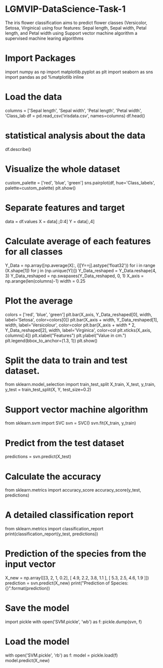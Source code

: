 # LGMVIP-DataScience-Task-1
The iris flower classification aims to predict flower classes (Versicolor, Setosa, Virginica) using four features: Sepal length, Sepal width, Petal length, and Petal width using Support vector machine algorithm a supervised machine learing algorithms 

# Import Packages
import numpy as np
import matplotlib.pyplot as plt
import seaborn as sns
import pandas as pd
%matplotlib inline

# Load the data

columns = ['Sepal length', 'Sepal width', 'Petal length', 'Petal width', 'Class_lab
df = pd.read_csv('irisdata.csv', names=columns)
df.head()

# statistical analysis about the data
df.describe()

# Visualize the whole dataset

custom_palette = ['red', 'blue', 'green']
sns.pairplot(df, hue='Class_labels', palette=custom_palette)
plt.show()

# Separate features and target  
data = df.values
X = data[:,0:4]
Y = data[:,4]

# Calculate average of each features for all classes
Y_Data = np.array([np.average(X[:, i][Y==j].astype('float32')) for i in range (X.shape[1])
 for j in (np.unique(Y))])
Y_Data_reshaped = Y_Data.reshape(4, 3)
Y_Data_reshaped = np.swapaxes(Y_Data_reshaped, 0, 1)
X_axis = np.arange(len(columns)-1)
width = 0.25

# Plot the average
colors = ['red', 'blue', 'green']
plt.bar(X_axis, Y_Data_reshaped[0], width, label='Setosa', color=colors[0])
plt.bar(X_axis + width, Y_Data_reshaped[1], width, label='Versicolour', color=color
plt.bar(X_axis + width * 2, Y_Data_reshaped[2], width, label='Virginica', color=col
plt.xticks(X_axis, columns[:4])
plt.xlabel("Features")
plt.ylabel("Value in cm.")
plt.legend(bbox_to_anchor=(1.3, 1))
plt.show()

# Split the data to train and test dataset.
from sklearn.model_selection import train_test_split
X_train, X_test, y_train, y_test = train_test_split(X, Y, test_size=0.2)

# Support vector machine algorithm
from sklearn.svm import SVC
svn = SVC()
svn.fit(X_train, y_train)

# Predict from the test dataset
predictions = svn.predict(X_test)

# Calculate the accuracy
from sklearn.metrics import accuracy_score
accuracy_score(y_test, predictions)

# A detailed classification report
from sklearn.metrics import classification_report
print(classification_report(y_test, predictions))

# Prediction of the species from the input vector
X_new = np.array([[3, 2, 1, 0.2], [  4.9, 2.2, 3.8, 1.1 ], [  5.3, 2.5, 4.6, 1.9 ]])
prediction = svn.predict(X_new)
print("Prediction of Species: {}".format(prediction))

# Save the model
import pickle
with open('SVM.pickle', 'wb') as f:
    pickle.dump(svn, f)

# Load the model
with open('SVM.pickle', 'rb') as f:
    model = pickle.load(f)
model.predict(X_new)
